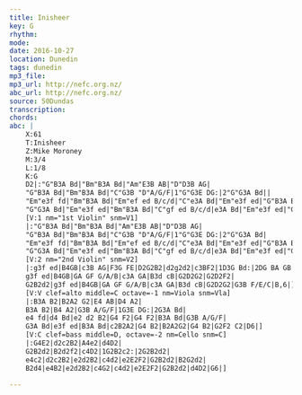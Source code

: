 ```yaml
---
title: Inisheer
key: G
rhythm: 
mode:
date: 2016-10-27
location: Dunedin
tags: dunedin
mp3_file:
mp3_url: http://nefc.org.nz/
abc_url: http://nefc.org.nz/
source: 50Dundas
transcription:
chords: 
abc: |
    X:61
    T:Inisheer
    Z:Mike Moroney
    M:3/4
    L:1/8
    K:G
    D2|:"G"B3A Bd|"Bm"B3A Bd|"Am"E3B AB|"D"D3B AG|
    "G"B3A Bd|"Bm"B3A Bd|"C"G3B "D"A/G/F|1"G"G3E DG:|2"G"G3A Bd||
    "Em"e3f fd|"Bm"B3A Bd|"Em"ef ed B/c/d|"C"e3A Bd|"Em"e3f ed|"G"B3A Bd|G3B "D"A/G/F|
    "G"G3A Bd|"Em"e3f ed|"Bm"B3A Bd|"C"gf ed B/c/d|e3A Bd|"Em"e3f ed|"G"B3A Bd|"D"D3B A/G/F|"G"G4||D2|
    [V:1 nm="1st Violin" snm=V1]
    |:"G"B3A Bd|"Bm"B3A Bd|"Am"E3B AB|"D"D3B AG|
    "G"B3A Bd|"Bm"B3A Bd|"C"G3B "D"A/G/F|1"G"G3E DG:|2"G"G3A Bd|
    "Em"e3f fd|"Bm"B3A Bd|"Em"ef ed B/c/d|"C"e3A Bd|"Em"e3f ed|"G"B3A Bd|G3B "D"A/G/F|
    "G"G3A Bd|"Em"e3f ed|"Bm"B3A Bd|"C"gf ed B/c/d|e3A Bd|"Em"e3f ed|"G"B3A Bd|"D"D3B A/G/F|"G"G6|]
    [V:2 nm="2nd Violin" snm=V2]
    |:g3f ed|B4GB|c3B AG|F3G FE|D2G2B2|d2g2d2|c3BF2|1D3G Bd:|2DG BA GB|
    g3f ed|B4GB|GA GF G/A/B|c3A GA|B3d cB|G2D2G2|G2D2F2|
    G2B2d2|g3f ed|B4GB|GA GF G/A/B|c3A GA|B3d cB|G2D2G2|G3B F/E/C|B,6|]
    [V:V clef=alto middle=C octave=-1 nm=Viola snm=Vla]
    |:B3A B2|B2A2 G2|E4 AB|D4 A2|
    B3A B2|B4 A2|G3B A/G/F|1G3E DG:|2G3A Bd|
    e4 fd|d4 Bd|e2 d2 B2|G4 F2|G4 F2|B3A Bd|G3B A/G/F|
    G3A Bd|e3f ed|B3A Bd|c2B2A2|G4 B2|B2A2G2|G4 B2|G2F2 C2|D6|]
    [V:C clef=bass middle=D, octave=-2 nm=Cello snm=C]
    |:G4E2|d2c2B2|A4e2|d4D2|
    G2B2d2|B2d2f2|c4D2|1G2B2c2:|2G2B2d2|
    e4c2|d2c2B2|e2d2B2|c4d2|e2E2F2|G2B2d2|B2G2d2|
    B2d4|e4B2|e2d2B2|c4G2|c4d2|e2E2F2|G2B2d2|d4D2|G6|]

---
```

